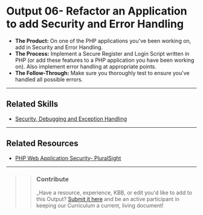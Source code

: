 # Output 06- Refactor an Application to add Security and Error Handling

- **The Product:** On one of the PHP applications you've been working on, add in Security and Error Handling. <br>
- **The Process:** Implement a Secure Register and Login Script written in PHP (or add these features to a PHP application you have been working on). Also implement error handling at appropriate points.  <br>
- **The Follow-Through:** Make sure you thoroughly test to ensure you've handled all possible errors. 
----
## Related Skills
- [Security, Debugging and Exception Handling](https://github.com/andela/learningmap/tree/master/Phase-C/PHP-Learning-Outcomes/Curriculum/Module%2010%20-%20Security%2C%20Debugging%20and%20Exception%20Handling%20)

----
## Related Resources
- [PHP Web Application Security- PluralSight](https://app.pluralsight.com/channels/details/8ba501cb-8276-493c-a781-a1c921bcfe55?s=1)

---

>> ### Contribute
>> _Have a resource, experience, KBB, or edit you'd like to add to this Output? [Submit it here](https://docs.google.com/a/andela.com/forms/d/e/1FAIpQLSeiwit-7JW3UScG9ItDX9DUZZnlCwdpo7aWruahsPKNJ_6JOA/viewform?usp=sf_link) and be an active participant in keeping our Curriculum a current, living document!
